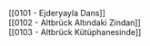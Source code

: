 ---
---  
  
[[0101 - Ejderyayla Dans]]  
[[0102 - Altbrück Altındaki Zindan]]  
[[0103 - Altbrück Kütüphanesinde]]